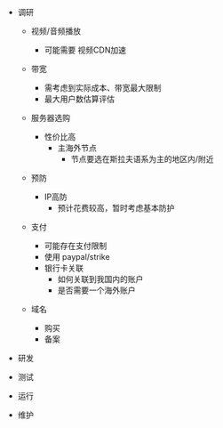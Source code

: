 - 调研
  - 视频/音频播放
    - 可能需要 视频CDN加速
  
  - 带宽
    - 需考虑到实际成本、带宽最大限制
    - 最大用户数估算评估

  - 服务器选购
    - 性价比高
      - 主海外节点
        - 节点要选在斯拉夫语系为主的地区内/附近
  - 预防
    - IP高防
      - 预计花费较高，暂时考虑基本防护

  - 支付
    - 可能存在支付限制
    - 使用 paypal/strike
    - 银行卡关联
      - 如何关联到我国内的账户
      - 是否需要一个海外账户

  - 域名
    - 购买
    - 备案



- 研发

- 测试

- 运行

- 维护

